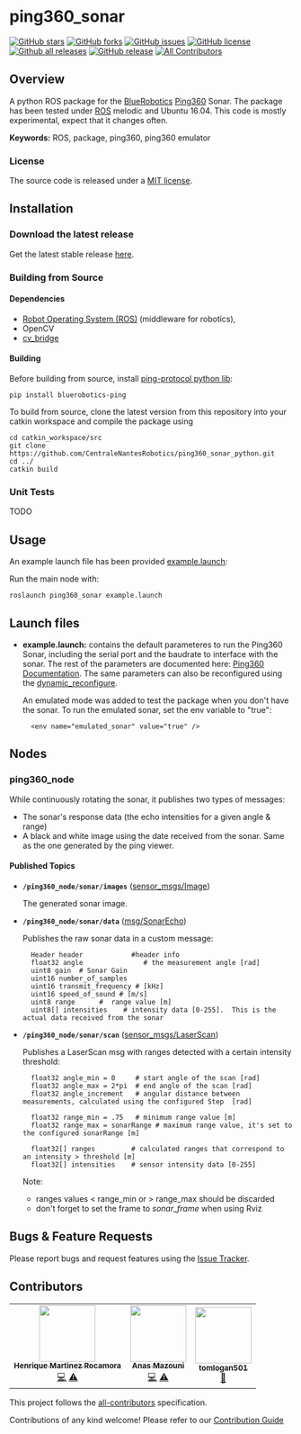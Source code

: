 # ping360_sonar
[![GitHub stars](https://img.shields.io/github/stars/CentraleNantesRobotics/ping360_sonar_python.svg?style=social&label=Star&maxAge=2592000)](https://GitHub.com/CentraleNantesRobotics/ping360_sonar_python/stargazers/)
[![GitHub forks](https://img.shields.io/github/forks/CentraleNantesRobotics/ping360_sonar_python.svg?style=social&label=Fork&maxAge=2592000)](https://GitHub.com/CentraleNantesRobotics/ping360_sonar_python/network/)
[![GitHub issues](https://img.shields.io/github/issues/CentraleNantesRobotics/ping360_sonar_python.svg)](https://GitHub.com/CentraleNantesRobotics/ping360_sonar_python/issues/)
[![GitHub license](https://img.shields.io/github/license/CentraleNantesRobotics/ping360_sonar_python.svg)](https://github.com/CentraleNantesRobotics/ping360_sonar_python/blob/master/LICENSE)
[![Github all releases](https://img.shields.io/github/downloads/CentraleNantesRobotics/ping360_sonar_python/total.svg)](https://GitHub.com/CentraleNantesRobotics/ping360_sonar_python/releases/)
[![GitHub release](https://img.shields.io/github/release/CentraleNantesRobotics/ping360_sonar_python.svg)](https://GitHub.com/CentraleNantesRobotics/ping360_sonar_python/releases/)
[![All Contributors](https://img.shields.io/badge/all_contributors-1-orange.svg?style=flat-square)](#contributors-)
## Overview

A python ROS package for the [BlueRobotics] [Ping360] Sonar. The package has been tested under [ROS] melodic and Ubuntu 16.04. This code is mostly experimental, expect that it changes often.

**Keywords:** ROS, package, ping360, ping360 emulator

### License

The source code is released under a [MIT license](LICENSE).

## Installation

### Download the latest release

Get the latest stable release [here](https://github.com/CentraleNantesRobotics/ping360_sonar_python/releases/latest).

### Building from Source

#### Dependencies

- [Robot Operating System (ROS)](http://wiki.ros.org) (middleware for robotics),
- OpenCV
- [cv_bridge]

#### Building

Before building from source, install [ping-protocol python lib](https://pypi.org/project/bluerobotics-ping/):

	pip install bluerobotics-ping

To build from source, clone the latest version from this repository into your catkin workspace and compile the package using

	cd catkin_workspace/src
	git clone https://github.com/CentraleNantesRobotics/ping360_sonar_python.git
	cd ../
	catkin build

### Unit Tests

TODO

## Usage

An example launch file has been provided [example.launch](launch/example.launch):

Run the main node with:

	roslaunch ping360_sonar example.launch

## Launch files

* **example.launch:** contains the default parameteres to run the Ping360 Sonar, including the serial port and the baudrate to interface with the sonar. The rest of the parameters are documented here: [Ping360 Documentation](https://docs.bluerobotics.com/ping-protocol/pingmessage-ping360/). The same parameters can also be reconfigured using the [dynamic_reconfigure](http://wiki.ros.org/dynamic_reconfigure).

	An emulated mode was added to test the package when you don't have the sonar. To run the emulated sonar, set the env variable to "true":

		<env name="emulated_sonar" value="true" />

## Nodes

### ping360_node

While continuously rotating the sonar, it publishes two types of messages:
- The sonar's response data (the echo intensities for a given angle & range)
- A black and white image using the date received from the sonar. Same as the one generated by the ping viewer.


#### Published Topics

* **`/ping360_node/sonar/images`** ([sensor_msgs/Image])

	The generated sonar image. 

* **`/ping360_node/sonar/data`** ([msg/SonarEcho])

	Publishes the raw sonar data in a custom message:
	
		Header header            #header info
		float32 angle               # the measurement angle [rad]
		uint8 gain  # Sonar Gain
		uint16 number_of_samples 
		uint16 transmit_frequency # [kHz]
		uint16 speed_of_sound # [m/s]
		uint8 range      #  range value [m]
		uint8[] intensities    # intensity data [0-255].  This is the actual data received from the sonar

* **`/ping360_node/sonar/scan`** ([sensor_msgs/LaserScan])

	Publishes a LaserScan msg with ranges detected with a certain intensity threshold:

		float32 angle_min = 0     # start angle of the scan [rad]
		float32 angle_max = 2*pi  # end angle of the scan [rad]
		float32 angle_increment   # angular distance between measurements, calculated using the configured Step  [rad]

		float32 range_min = .75   # minimum range value [m]
		float32 range_max = sonarRange # maximum range value, it's set to the configured sonarRange [m]

		float32[] ranges         # calculated ranges that correspond to an intensity > threshold [m] 
		float32[] intensities    # sensor intensity data [0-255]

	Note: 
	- ranges values < range_min or > range_max should be discarded
	- don't forget to set the frame to *sonar_frame* when using Rviz

## Bugs & Feature Requests

Please report bugs and request features using the [Issue Tracker](https://github.com/CentraleNantesRobotics/ping360_sonar_python/issues).


[ROS]: http://www.ros.org
[BlueRobotics]: http://bluerobotics.com
[cv_bridge]: http://wiki.ros.org/cv_bridge
[sensor_msgs/Image]: http://docs.ros.org/melodic/api/sensor_msgs/html/msg/Image.html
[Ping360]: https://bluerobotics.com/store/sensors-sonars-cameras/sonar/ping360-sonar-r1-rp/
[msg/SonarEcho]: /msg/SonarEcho.msg
[sensor_msgs/LaserScan]: http://docs.ros.org/melodic/api/sensor_msgs/html/msg/LaserScan.html

## Contributors

<!-- ALL-CONTRIBUTORS-LIST:START - Do not remove or modify this section -->
<!-- prettier-ignore-start -->
<!-- markdownlint-disable -->
<table>
  <tr>
    <td align="center"><a href="https://github.com/Hameck"><img src="https://avatars2.githubusercontent.com/u/14954732?v=4" width="100px;" alt=""/><br /><sub><b>Henrique Martinez Rocamora</b></sub></a><br /><a href="https://github.com/CentraleNantesRobotics/ping360_sonar_python/commits?author=Hameck" title="Code">💻</a> <a href="https://github.com/CentraleNantesRobotics/ping360_sonar_python/commits?author=Hameck" title="Tests">⚠️</a></td>
    <td align="center"><a href="https://stormix.co"><img src="https://avatars2.githubusercontent.com/u/18377687?v=4" width="100px;" alt=""/><br /><sub><b>Anas Mazouni</b></sub></a><br /><a href="https://github.com/CentraleNantesRobotics/ping360_sonar_python/commits?author=Stormiix" title="Code">💻</a> <a href="https://github.com/CentraleNantesRobotics/ping360_sonar_python/commits?author=Stormiix" title="Tests">⚠️</a></td>
    <td align="center"><a href="https://github.com/tomlogan501"><img src="https://avatars3.githubusercontent.com/u/56969577?v=4" width="100px;" alt=""/><br /><sub><b>tomlogan501</b></sub></a><br /><a href="#ideas-tomlogan501" title="Ideas, Planning, & Feedback">🤔</a></td>
  </tr>
</table>

<!-- markdownlint-enable -->
<!-- prettier-ignore-end -->
<!-- ALL-CONTRIBUTORS-LIST:END -->

This project follows the [all-contributors](https://github.com/all-contributors/all-contributors) specification. 

Contributions of any kind welcome! Please refer to our [Contribution Guide](CONTRIBUTING.md)

